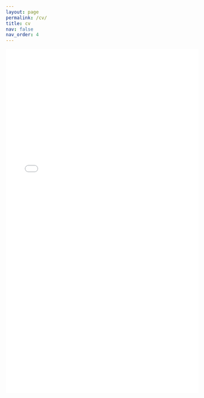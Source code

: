 ```yaml
---
layout: page
permalink: /cv/
title: cv
nav: false
nav_order: 4
---
```


<iframe src="/assets/pdf/dominikstraub-cv.pdf" width="100%" height="900" frameborder="no" border="0" marginwidth="0" marginheight="0"></iframe>
